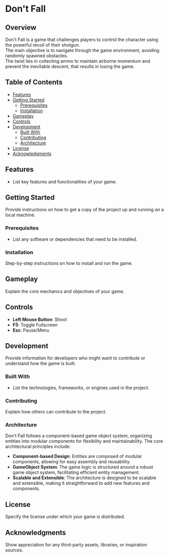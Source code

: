 # Don't Fall

## Overview
Don't Fall is a game that challenges players to control the character using the powerful recoil of their shotgun.  
The main objective is to navigate through the game environment, avoiding randomly spawned obstacles.  
The twist lies in collecting ammo to maintain airborne momentum and prevent the inevitable descent, that results in losing the game.

## Table of Contents
- [Features](#features)
- [Getting Started](#getting-started)
  - [Prerequisites](#prerequisites)
  - [Installation](#installation)
- [Gameplay](#gameplay)
- [Controls](#controls)
- [Development](#development)
  - [Built With](#built-with)
  - [Contributing](#contributing)
  - [Architecture](#architecture)
- [License](#license)
- [Acknowledgments](#acknowledgments)

## Features
- List key features and functionalities of your game.

## Getting Started
Provide instructions on how to get a copy of the project up and running on a local machine.

### Prerequisites
- List any software or dependencies that need to be installed.

### Installation
Step-by-step instructions on how to install and run the game.

## Gameplay
Explain the core mechanics and objectives of your game.

## Controls
- **Left Mouse Button**: Shoot
- **F5**: Toggle Fullscreen
- **Esc**: Pause/Menu

## Development
Provide information for developers who might want to contribute or understand how the game is built.

### Built With
- List the technologies, frameworks, or engines used in the project.

### Contributing
Explain how others can contribute to the project.

### Architecture
Don't Fall follows a component-based game object system, organizing entities into modular components for flexibility and maintainability. The core architectural principles include:

- **Component-based Design**: Entities are composed of modular components, allowing for easy assembly and reusability.
- **GameObject System**: The game logic is structured around a robust game object system, facilitating efficient entity management.
- **Scalable and Extensible**: The architecture is designed to be scalable and extensible, making it straightforward to add new features and components.

## License
Specify the license under which your game is distributed.

## Acknowledgments
Show appreciation for any third-party assets, libraries, or inspiration sources.
